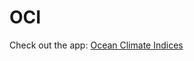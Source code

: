 # OCI
Check out the app: [Ocean Climate Indices](https://share.streamlit.io/ychenzgithub/oci/ONI.py)
